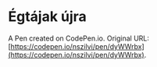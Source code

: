 # Égtájak újra

A Pen created on CodePen.io. Original URL: [https://codepen.io/nszilvi/pen/dyWWrbx](https://codepen.io/nszilvi/pen/dyWWrbx).


